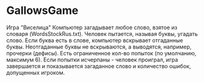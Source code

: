 # GallowsGame
Игра "Виселица"
Компьютер загадывает любое слово, взятое из словаря (WordsStockRus.txt). 
Человек пытается, называя буквы, угадать слово. Если буква есть в слове, компьютер вскрывает отгаданные буквы. 
Неотгаданные буквы не вскрываются, а выводятся, например, прочерки (дефисы). Есть ограниченное кол-во попыток (по умолчанию, максимум 6). 
Если попытки исчерпаны - человек проиграл, игра завершается и показывается загаданное слово и количество ошибок, допущенных игроком.
